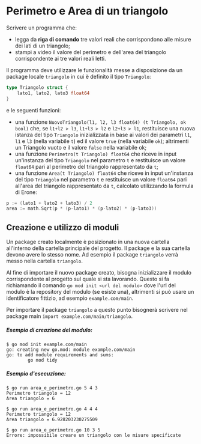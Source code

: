 # Perimetro e Area di un triangolo
Scrivere un programma che:
* legga da **riga di comando** tre valori reali che corrispondono alle misure dei lati di un triangolo;
* stampi a video il valore del perimetro e dell'area del triangolo corrispondente ai tre valori reali letti.

Il programma deve utilizzare le funzionalità messe a disposizione da un package locale `triangolo` in cui è definito il tipo `Triangolo`:
```go
type Triangolo struct {
    lato1, lato2, lato3 float64
}
```
e le seguenti funzioni:
* una funzione `NuovoTriangolo(l1, l2, l3 float64) (t Triangolo, ok bool)` che, se `l1+l2 > l3`, `l1+l3 > l2` e `l2+l3 > l1`, restituisce una nuova istanza del tipo `Triangolo` inizializzata in base ai valori dei parametri `l1`, `l1` e `l3` (nella variabile `t`) ed il valore `true` (nella variabile `ok`); altrimenti un Triangolo vuoto e il valore `false` nella variabile ok;
* una funzione `Perimetro(t Triangolo) float64` che riceve in input un'instanza del tipo `Triangolo` nel parametro `t` e restituisce un valore `float64` pari al perimetro del triangolo rappresentato da `t`;
* una funzione `Area(t Triangolo) float64` che riceve in input un'instanza del tipo `Triangolo` nel parametro `t` e restituisce un valore `float64` pari all'area del triangolo rappresentato da `t`, calcolato utilizzando la formula di Erone:
```go
p := (lato1 + lato2 + lato3) / 2
area := math.Sqrt(p * (p-lato1) * (p-lato2) * (p-lato3))
```

## Creazione e utilizzo di moduli
Un package creato localmente è posizionato in una nuova cartella all'interno della cartella principale del progetto. Il package e la sua cartella devono avere lo stesso nome. Ad esempio il package `triangolo` verrà messo nella cartella `triangolo`.

Al fine di importare il nuovo package creato, bisogna inizializzare il modulo corrispondente al progetto sul quale si sta lavorando. Questo si fa richiamando il comando `go mod init <url del modulo>` dove l'url del modulo è la repository del modulo (se esiste una), altrimenti si può usare un identificatore fittizio, ad esempio `example.com/main`.

Per importare il package `triangolo` a questo punto bisognerà scrivere nel package main `import example.com/main/triangolo`.

##### Esempio di creazione del modulo:
```text
$ go mod init example.com/main
go: creating new go.mod: module example.com/main
go: to add module requirements and sums:
        go mod tidy
```

##### Esempio d'esecuzione:

```text
$ go run area_e_perimetro.go 5 4 3
Perimetro triangolo = 12
Area triangolo = 6

$ go run area_e_perimetro.go 4 4 4
Perimetro triangolo = 12
Area triangolo = 6.928203230275509

$ go run area_e_perimetro.go 10 3 5
Errore: impossibile creare un triangolo con le misure specificate
```
